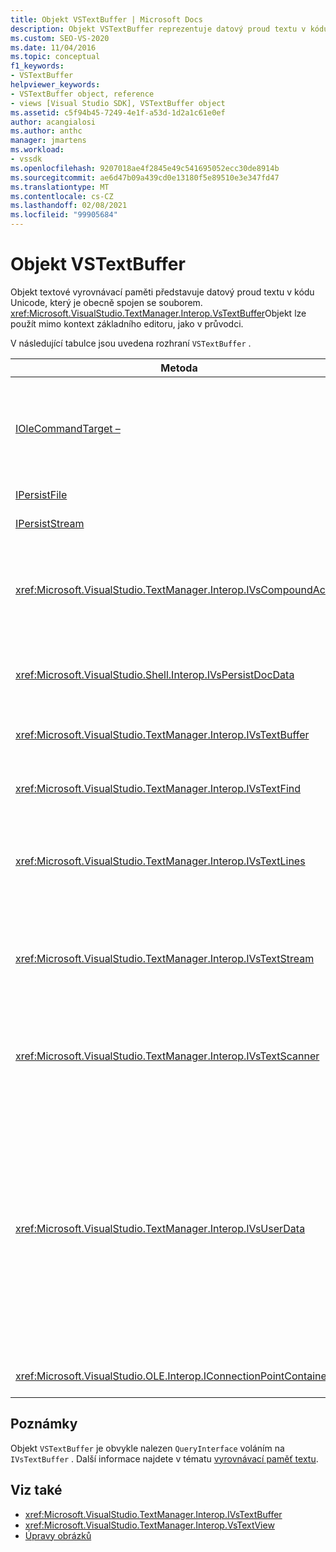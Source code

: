 ```yaml
---
title: Objekt VSTextBuffer | Microsoft Docs
description: Objekt VSTextBuffer reprezentuje datový proud textu v kódu Unicode, který je obecně spojen se souborem. Tento článek obsahuje seznam rozhraní VSTextBuffer.
ms.custom: SEO-VS-2020
ms.date: 11/04/2016
ms.topic: conceptual
f1_keywords:
- VSTextBuffer
helpviewer_keywords:
- VSTextBuffer object, reference
- views [Visual Studio SDK], VSTextBuffer object
ms.assetid: c5f94b45-7249-4e1f-a53d-1d2a1c61e0ef
author: acangialosi
ms.author: anthc
manager: jmartens
ms.workload:
- vssdk
ms.openlocfilehash: 9207018ae4f2845e49c541695052ecc30de8914b
ms.sourcegitcommit: ae6d47b09a439cd0e13180f5e89510e3e347fd47
ms.translationtype: MT
ms.contentlocale: cs-CZ
ms.lasthandoff: 02/08/2021
ms.locfileid: "99905684"
---
```

# <a name="vstextbuffer-object"></a>Objekt VSTextBuffer
Objekt textové vyrovnávací paměti představuje datový proud textu v kódu Unicode, který je obecně spojen se souborem. <xref:Microsoft.VisualStudio.TextManager.Interop.VsTextBuffer>Objekt lze použít mimo kontext základního editoru, jako v průvodci.

 V následující tabulce jsou uvedena rozhraní `VSTextBuffer` .

|Metoda|Popis|
|------------|-----------------|
|[IOleCommandTarget –](/windows/desktop/api/docobj/nn-docobj-iolecommandtarget)|Standardní rozhraní OLE. Slouží k vrácení zpět nebo opětovnému zpracování ve vyrovnávací paměti.|
|[IPersistFile](/windows/desktop/api/objidl/nn-objidl-ipersistfile)|Standardní rozhraní OLE.|
|[IPersistStream](/windows/desktop/api/objidl/nn-objidl-ipersiststream)|Standardní rozhraní OLE.|
|<xref:Microsoft.VisualStudio.TextManager.Interop.IVsCompoundAction>|Umožňuje vytváření akcí sloučenin (tj. akcí, které jsou seskupeny do jedné jednotky akce zpět/znovu).|
|<xref:Microsoft.VisualStudio.Shell.Interop.IVsPersistDocData>|Umožňuje trvalá data dokumentu spravovaná vyrovnávací pamětí textu.|
|<xref:Microsoft.VisualStudio.TextManager.Interop.IVsTextBuffer>|Poskytuje základní služby; používá mnoho klientů.|
|<xref:Microsoft.VisualStudio.TextManager.Interop.IVsTextFind>|Používá se k prohledání vyrovnávací paměti.|
|<xref:Microsoft.VisualStudio.TextManager.Interop.IVsTextLines>|Poskytuje funkce pro čtení a zápis pomocí dvourozměrných souřadnic. Dědí z `IVsTextBuffer` .|
|<xref:Microsoft.VisualStudio.TextManager.Interop.IVsTextStream>|Poskytuje funkce pro čtení a zápis s použitím jednorozměrné souřadnice. Dědí z `IVsTextBuffer` .|
|<xref:Microsoft.VisualStudio.TextManager.Interop.IVsTextScanner>|Poskytuje rychlý a sekvenční přístup k textu ve vyrovnávací paměti, který je orientovaný na proud.|
|<xref:Microsoft.VisualStudio.TextManager.Interop.IVsUserData>|Poskytuje přístup k obecné kolekci vlastností. Nejdůležitější vlastností je název nebo moniker vyrovnávací paměti. Vlastní náhodná data můžete do vyrovnávací paměti ukládat pomocí tohoto rozhraní tak, že vytvoříte identifikátor GUID a použijete ho jako klíč.|
|<xref:Microsoft.VisualStudio.OLE.Interop.IConnectionPointContainer>|Podporuje body připojení pro události.|

## <a name="remarks"></a>Poznámky
 Objekt `VSTextBuffer` je obvykle nalezen `QueryInterface` voláním na `IVsTextBuffer` . Další informace najdete v tématu [vyrovnávací paměť textu](/previous-versions/visualstudio/visual-studio-2015/extensibility/accessing-the-text-buffer-by-using-the-legacy-api?preserve-view=true&view=vs-2015).

## <a name="see-also"></a>Viz také
- <xref:Microsoft.VisualStudio.TextManager.Interop.IVsTextBuffer>
- <xref:Microsoft.VisualStudio.TextManager.Interop.VsTextView>
- [Úpravy obrázků](https://www.microsoft.com/download/details.aspx?id=55984)